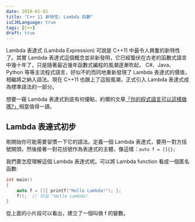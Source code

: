 ```yaml
---
date: 2018-01-02
title: "C++ 11 新特性: Lambda 函數"
isCJKLanguage: true
tags: [C++]
draft: true
---
```


Lambda 表達式 (Lambda Expression) 可說是 C++11 中最令人興奮的新特性了。其實 Lambda 表達式這個概念並非新發明，它已經蟄伏在古老的函數式語言中幾十年了，只是隨著最近幾年函數式編程的風潮逐漸吹起， C#、Java、Python 等等主流程式語言，好似不約而同地重新發現了 Lambda 表達式的價值，相繼將之納入語法。現在 C++11 也跟上了這股風潮，正式引入 Lambda 表達式成為標準語法的一部分。

想要一窺 Lambda 表達式到底有何優點，約爾的文章[「你的程式語言可以這樣做嗎?」][0]相當值得一讀。

[0]: http://local.joelonsoftware.com/wiki/%E4%BD%A0%E7%9A%84%E7%A8%8B%E5%BC%8F%E8%AA%9E%E8%A8%80%E5%8F%AF%E4%BB%A5%E9%80%99%E6%A8%A3%E5%81%9A%E5%97%8E%EF%BC%9F "你的程式語言可以這樣做嗎?"

## Lambda 表達式初步

剛開始你可能需要習慣一下它的語法。定義一個 Lambda 表達式，要用一對方括號開頭，然後接著一對花括號作為表達式的主體，像這樣：`auto f = []{};`

 我們要怎麼理解這個 Lambda 表達式呢。可以將 Lambda function 看成一個匿名函數:

```cpp
int main()
{
    auto f = []{ printf("Hello Lambda!"); };
    f();  // 印出 "Hello Lambda!
}
```
從上面的小片段可以看出，建立了一個叫做 f 的變數。